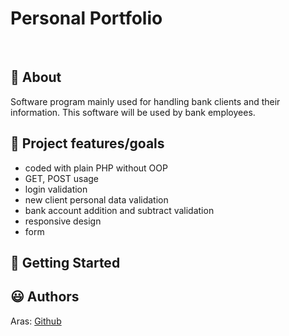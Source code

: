 # Personal Portfolio

<!-- _web design project_ -->

<br>

## 🌟 About

Software program mainly used for handling bank clients and their information.
This software will be used by bank employees.

<!-- Site published at: [GitHub pages](https://front-end-by-rimantas.github.io/40-grupe-portfolio-personal/) -->

<!-- Design: [Personal Portfolio](https://preview.colorlib.com/theme/personal/) -->

## 🎯 Project features/goals

-   coded with plain PHP without OOP
-   GET, POST usage
-   login validation
-   new client personal data validation
-   bank account addition and subtract validation
-   responsive design
-   form

## 🧰 Getting Started

## 😃 Authors

Aras: [Github](https://github.com/Dirigentas)
